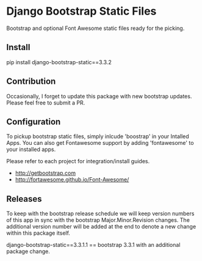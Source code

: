 Django Bootstrap Static Files
=============================

Bootstrap and optional Font Awesome static files ready for the picking.

Install
-------

pip install django-bootstrap-static==3.3.2

Contribution
------------

Occasionally, I forget to update this package with new bootstrap updates.  Please feel free to submit a PR.

Configuration
-------------

To pickup bootstrap static files, simply inlcude 'boostrap' in your Intalled Apps.  You can also get Fontawesome support by adding 'fontawesome' to your installed apps.

Please refer to each project for integration/install guides.

- http://getbootstrap.com
- http://fortawesome.github.io/Font-Awesome/

Releases
--------

To keep with the bootstrap release schedule we will keep version numbers of this app in sync with the bootstrap Major.Minor.Revision changes.  The additional
version number will be added at the end to denote a new change within this package itself.

django-bootstrap-static==3.3.1.1 == bootstrap 3.3.1 with an additional package change.
